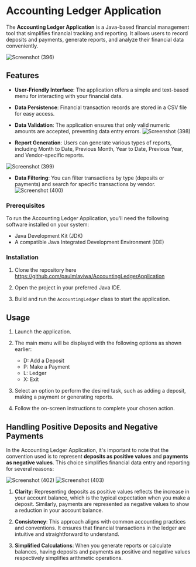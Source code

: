 # Accounting Ledger Application

The **Accounting Ledger Application** is a Java-based financial management tool that simplifies financial tracking and reporting. It allows users to record deposits and payments, generate reports, and analyze their financial data conveniently.

![Screenshot (396)](https://github.com/paulmlaviwa/AccountingLedgerApplication/assets/14105717/22a6641b-05b6-4932-8b86-ce1e355a4de5)

## Features

- **User-Friendly Interface**: The application offers a simple and text-based menu for interacting with your financial data.

- **Data Persistence**: Financial transaction records are stored in a CSV file for easy access.

- **Data Validation**: The application ensures that only valid numeric amounts are accepted, preventing data entry errors.
  ![Screenshot (398)](https://github.com/paulmlaviwa/AccountingLedgerApplication/assets/14105717/8d916643-5358-4fc7-a4c3-eb3a94ec2f6e)


- **Report Generation**: Users can generate various types of reports, including Month to Date, Previous Month, Year to Date, Previous Year, and Vendor-specific reports.
  
![Screenshot (399)](https://github.com/paulmlaviwa/AccountingLedgerApplication/assets/14105717/96b838f2-74dd-480c-b3d3-896c34776947)

- **Data Filtering**: You can filter transactions by type (deposits or payments) and search for specific transactions by vendor.
![Screenshot (400)](https://github.com/paulmlaviwa/AccountingLedgerApplication/assets/14105717/e33fb16a-a321-4b71-9926-b51a6909a961)

### Prerequisites

To run the Accounting Ledger Application, you'll need the following software installed on your system:

- Java Development Kit (JDK)
- A compatible Java Integrated Development Environment (IDE)

### Installation

1. Clone the repository here https://github.com/paulmlaviwa/AccountingLedgerApplication

2. Open the project in your preferred Java IDE.

3. Build and run the `AccountingLedger` class to start the application.

## Usage

1. Launch the application.

2. The main menu will be displayed with the following options as shown earlier:

   - D: Add a Deposit
   - P: Make a Payment
   - L: Ledger
   - X: Exit

3. Select an option to perform the desired task, such as adding a deposit, making a payment or generating reports.

4. Follow the on-screen instructions to complete your chosen action.

## Handling Positive Deposits and Negative Payments

In the Accounting Ledger Application, it's important to note that the convention used is to represent **deposits as positive values** and **payments as negative values**. This choice simplifies financial data entry and reporting for several reasons:

![Screenshot (402)](https://github.com/paulmlaviwa/AccountingLedgerApplication/assets/14105717/2116e0ee-8c86-45e2-baf4-19b9f7901d65)  ![Screenshot (403)](https://github.com/paulmlaviwa/AccountingLedgerApplication/assets/14105717/3bad771a-717e-4bd9-9ecb-34a0fc888948)

1. **Clarity**: Representing deposits as positive values reflects the increase in your account balance, which is the typical expectation when you make a deposit. Similarly, payments are represented as negative values to show a reduction in your account balance.

2. **Consistency**: This approach aligns with common accounting practices and conventions. It ensures that financial transactions in the ledger are intuitive and straightforward to understand.

3. **Simplified Calculations**: When you generate reports or calculate balances, having deposits and payments as positive and negative values respectively simplifies arithmetic operations.
